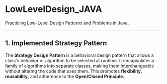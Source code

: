# LowLevelDesign_JAVA

Practicing Low-Level Design Patterns and Problems in Java.

---

## 1. Implemented Strategy Pattern

The **Strategy Design Pattern** is a behavioral design pattern that allows a class's behavior or algorithm to be selected at runtime. It encapsulates a family of algorithms into separate classes, making them interchangeable without altering the code that uses them. This promotes **flexibility**, **reusability**, and adherence to the **Open/Closed Principle**.


